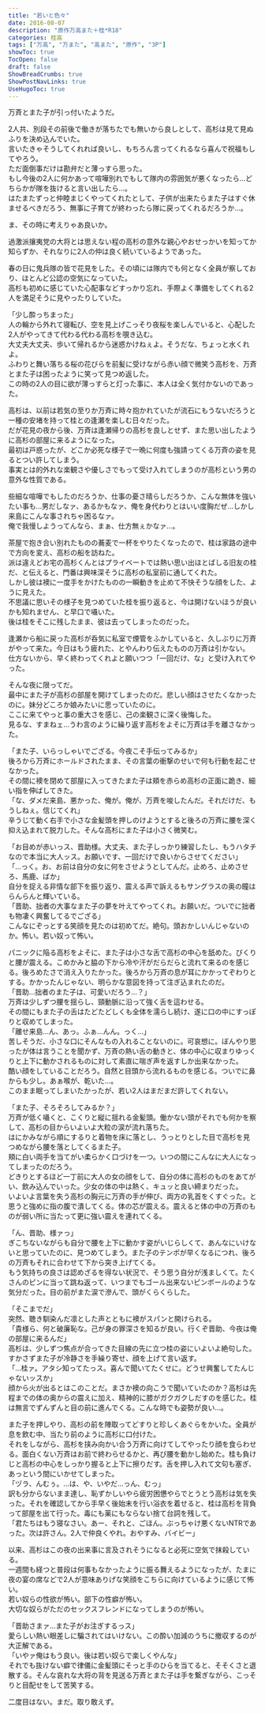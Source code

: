 ```yaml
---
title: "若いと色々"
date: 2016-08-07
description: "原作万高また＋桂*R18"
categories: 桂高
tags: ["万高", "万また", "高また", "原作", "3P"]
showToc: true
TocOpen: false
draft: false
ShowBreadCrumbs: true
ShowPostNavLinks: true
UseHugoToc: true
---
```


万斉とまた子が引っ付いたようだ。

2人共、別段その前後で働きが落ちたでも無いから良しとして、高杉は見て見ぬふりを決め込んでいた。  
言いたきゃそうしてくれれば良いし、もちろん言ってくれるなら喜んで祝福もしてやろう。  
ただ面倒事だけは勘弁だと薄っすら思った。  
もし今後の2人に何かあって喧嘩別れでもして隊内の雰囲気が悪くなったら…どちらかが隊を抜けると言い出したら…。  
はたまたずっと仲睦まじくやってくれたとして、子供が出来たらまた子はすぐ休ませるべきだろう、無事に子育てが終わったら隊に戻ってくれるだろうか…。

ま、その時に考えりゃあ良いか。


過激派攘夷党の大将とは思えない程の高杉の意外な親心やおせっかいを知ってか知らずか、それなりに2人の仲は良く続いているようであった。

春の日に鬼兵隊の皆で花見をした。その頃には隊内でも何となく全員が察しており、ほとんど公認の空気になっていた。  
高杉も初めに感じていた心配事などすっかり忘れ、手際よく準備をしてくれる2人を満足そうに見やったりしていた。

「少し酔っちまった」  
人の輪から外れて寝転び、空を見上げこっそり夜桜を楽しんでいると、心配した2人がやってきて代わる代わる高杉を覗き込む。  
大丈夫大丈夫、歩いて帰れるから迷惑かけねぇよ。そうだな、ちょっと水くれよ。  
ふわりと舞い落ちる桜の花びらを前髪に受けながら赤い顔で微笑う高杉を、万斉とまた子は困ったように笑って見つめ返した。  
この時の2人の目に欲が薄っすらと灯った事に、本人は全く気付かないのであった。

高杉は、以前は若気の至りか万斉に時々抱かれていたが流石にもうないだろうと一種の安堵を持って桂との逢瀬を楽しむ日々だった。  
だが花見の夜から後、万斉は逢瀬帰りの高杉を良しとせず、また思い出したように高杉の部屋に来るようになった。  
最初は戸惑ったが、どこか必死な様子で一晩に何度も強請ってくる万斉の姿を見るとつい許してしまう。  
事実とは的外れな楽観さや優しさでもって受け入れてしまうのが高杉という男の意外な性質である。

些細な喧嘩でもしたのだろうか、仕事の憂さ晴らしだろうか、こんな無体を強いたい事も…男だしなァ、あるかもなァ、俺を身代わりとはいい度胸だぜ…しかし来島にこんな事されちゃ困るなァ。  
俺で我慢しようってんなら、まぁ、仕方無ぇかなァ…。


茶屋で抱き合い別れたものの蕎麦で一杯をやりたくなったので、桂は家路の途中で方向を変え、高杉の船を訪ねた。  
派は違えどお宅の高杉くんとはプライベートでは熱い思い出ほとばしる旧友の桂だ、と伝えると、門番は興味深そうに高杉の私室前に通してくれた。  
しかし彼は襖に一度手をかけたものの一瞬動きを止めて不快そうな顔をした、ように見えた。  
不思議に思いその様子を見つめていた桂を振り返ると、今は開けないほうが良いかも知れません、と早口で囁いた。  
後は桂をそこに残したまま、彼は去ってしまったのだった。


逢瀬から船に戻った高杉が呑気に私室で煙管をふかしていると、久しぶりに万斉がやって来た。今日はもう疲れた、とやんわり伝えたものの万斉は引かない。  
仕方ないから、早く終わってくれよと願いつつ「一回だけ、な」と受け入れてやった。
 
そんな夜に限ってだ。  
最中にまた子が高杉の部屋を開けてしまったのだ。悲しい顔はさせたくなかったのに。妹分どころか娘みたいに思っていたのに。  
ここに来てやっと事の重大さを感じ、己の楽観さに深く後悔した。  
見るな、すまねェ…うわ言のように繰り返す高杉をよそに万斉は手を離さなかった。

「また子、いらっしゃいでござる。今夜こそ手伝ってみるか」  
後ろから万斉にホールドされたまま、その言葉の衝撃のせいで何も行動を起こせなかった。  
その間に襖を閉めて部屋に入ってきたまた子は頬を赤らめ高杉の正面に跪き、細い指を伸ばしてきた。  
「な、ダメだ来島、悪かった、俺が。俺が、万斉を唆したんだ。それだけだ、もうしねぇ。信じてくれ」  
辛うじて動く右手で小さな金髪頭を押しのけようとすると後ろの万斉に腰を深く抑え込まれて脱力した。そんな高杉にまた子は小さく微笑む。

「お目めが赤いっス、晋助様。大丈夫、また子しっかり練習したし、もうハタチなので本当に大人ッス。お願いです、一回だけで良いからさせてください」  
「…っく。お、お前は自分の女に何をさせようとしてんだ。止めろ、止めさせろ、馬鹿、ばか」  
自分を捉える非情な部下を振り返り、震える声で訴えるもサングラスの奥の瞳はらんらんと輝いている。  
「晋助、拙者の大事なまた子の夢を叶えてやってくれ。お願いだ。ついでに拙者も物凄く興奮してるでござる」  
こんなにぞっとする笑顔を見たのは初めてだ。絶句。頭おかしいんじゃないのか。怖い。若い奴って怖い。

パニックに陥る高杉をよそに、また子は小さな舌で高杉の中心を舐めた。びくりと腰が震える。こめかみと脇の下から冷や汗がだらだらと流れて来るのを感じる。後ろめたさで消え入りたかった。後ろから万斉の息が耳にかかってぞわりとする。かかったんじゃない、明らかな意図を持って注ぎ込まれたのだ。  
「晋助…拙者のまた子は、可愛いだろう…？」  
万斉は少しずつ腰を揺らし、頸動脈に沿って強く舌を這わせる。  
その間にもまた子の舌はたどたどしくも全体を濡らし続け、遂に口の中にすっぽりと収めてしまった。  
「離せ来島…ん、あっ。ふぁ…んん。っく…」  
苦しそうだ、小さな口にそんなもの入れることないのに。可哀想に。ぼんやり思ったが体は言うことを聞かず、万斉の熱い舌の動きと、体の中心に収まりゆっくりと上下に動かされるものに対して素直に喘ぎ声を返すしか出来なかった。  
酷い顔をしていることだろう。自然と目頭から流れるものを感じる。ついでに鼻からも少し。あぁ喉が、乾いた…。  
このまま眠ってしまいたかったが、若い2人はまだまだ許してくれない。

「また子、そろそろしてみるか？」  
万斉が低く囁くと、こくりと縦に揺れる金髪頭。働かない頭がそれでも何かを察して、高杉の目からいよいよ大粒の涙が流れ落ちた。  
はにかみながら順にするりと着物を床に落とし、うっとりとした目で高杉を見つめながら腰を落としてくるまた子。  
頬に白い両手を当てがい柔らかく口づけを一つ。いつの間にこんなに大人になってしまったのだろう。  
どきりとするほど一丁前に大人の女の顔をして、自分の体に高杉のものをあてがい、飲み込んでいった。少女の体の中は熱く、キュッと良い締まりだった。  
いよいよ言葉を失う高杉の胸元に万斉の手が伸び、両方の乳首をくすぐった。と思うと強めに指の腹で潰してくる。体の芯が震える。震えると体の中の万斉のものが弱い所に当たって更に強い震えを連れてくる。

「ん、晋助、様ァっ」  
ぎこちないながらも自分で腰を上下に動かす姿がいじらしくて、あんなにいけないと思っていたのに、見つめてしまう。また子のテンポが早くなるにつれ、後ろの万斉もそれに合わせて下から突き上げてくる。  
もう気持ちの良さは認めざるを得ない状況で、そう思う自分が浅ましくて。たくさんのピンに当って跳ね返って、いつまでもゴール出来ないピンボールのような気分だった。目の前がまた涙で滲んで、頭がくらくらした。  

「そこまでだ」  
突然、聴き馴染んだ凛とした声とともに襖がスパンと開けられる。  
「貴様ら、何と破廉恥な。己が身の罪深さを知るが良い。行くぞ晋助、今夜は俺の部屋に来るんだ」  
高杉は、少しずつ焦点が合ってきた目線の先に立つ桂の姿にいよいよ絶句した。  
すかさずまた子が冷静さを手繰り寄せ、顔を上げて言い返す。  
「…桂ァ。アタシ知ってたっス。喜んで聞いてたくせに。どうせ興奮してたんじゃないッスか」  
顔から火が出るとはこのことだ。まさか襖の向こうで聞いていたのか？高杉は先程までの体の奥からの震えに加え、精神的に膝がガクガクしだすのを感じた。桂は無言でずんずんと目の前に進んでくる。こんな時でも姿勢が良い…。
 
また子を押しやり、高杉の前を陣取ってどすりと珍しくあぐらをかいた。全員が息を飲む中、当たり前のように高杉に口付けた。  
それをしながら、高杉を挟み向かい合う万斉に向けてしてやったり顔を食らわせる。面白くない万斉はお前で終わらせるかと、再び腰を動かし始めた。桂も負けじと高杉の中心をしっかり握ると上下に擦りだす。舌を押し入れて文句も塞ぎ、あっという間にいかせてしまった。  
「ヅラ、んむぅ。…は、や、いやだ…っん、むっ」  
訳も分からないまま達し、恥ずかしいやら疲労困憊やらでとうとう高杉は気を失った。それを確認してから手早く後始末を行い浴衣を着せると、桂は高杉を背負って部屋を出て行った。毒にも薬にもならない捨て台詞を残して。  
「君たちはもう寝なさい。あー、それと、ごほん。ぶっちゃけ悪くないNTRであった。次は許さん。2人で仲良くやれ。おやすみ、バイビー」

以来、高杉はこの夜の出来事に言及されそうになると必死に空気で抹殺している。  
一週間も経つと普段は何事もなかったように振る舞えるようになったが、たまに夜の宴の席などで2人が意味ありげな笑顔をこちらに向けているように感じて怖い。  
若い奴らの性欲が怖い。部下の性癖が怖い。  
大切な奴らがただのセックスフレンドになってしまうのが怖い。

「晋助さまァ…また子がお注ぎするっス」  
愛らしい熱い眼差しに騙されてはいけない。この酔い加減のうちに撤収するのが大正解である。  
「いやァ俺はもう良い。後は若い奴らで楽しくやんな」  
それでも抜けない癖で律儀に金髪頭にそっと手のひらを当てると、そそくさと退散する。そんな哀れな大将の背を見送る万斉とまた子は手を繋ぎながら、こっそりと目配せをして苦笑する。  

二度目はない。まだ。取り敢えず。